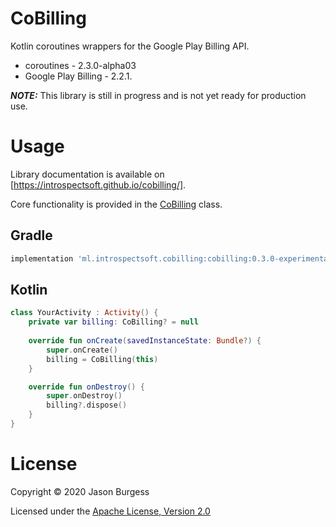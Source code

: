# CoBilling
Kotlin coroutines wrappers for the Google Play Billing API.
- coroutines - 2.3.0-alpha03
- Google Play Billing - 2.2.1.

***NOTE:*** This library is still in progress and is not yet ready for production use.

# Usage

Library documentation is available on [https://introspectsoft.github.io/cobilling/].

Core functionality is provided in the [CoBilling](https://introspectsoft.github.io/RxBilling2/ml.introspectsoft.cobilling/-co-billing/) class.

## Gradle

```groovy
implementation 'ml.introspectsoft.cobilling:cobilling:0.3.0-experimental'
```

## Kotlin

```kotlin
class YourActivity : Activity() {
    private var billing: CoBilling? = null
    
    override fun onCreate(savedInstanceState: Bundle?) {
        super.onCreate()
        billing = CoBilling(this)
    }

    override fun onDestroy() {
        super.onDestroy()
        billing?.dispose()
    }
}
```

# License

Copyright &copy; 2020 Jason Burgess 

Licensed under the [Apache License, Version 2.0](http://www.apache.org/licenses/LICENSE-2.0)

